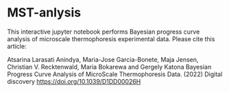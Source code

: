# MST-anlysis
This interactive jupyter notebook performs Bayesian progress curve analysis of microscale thermophoresis experimental data.
Please cite this article:

Atsarina Larasati Anindya, Maria-Jose Garcia-Bonete, Maja Jensen, Christian V. Recktenwald, Maria Bokarewa and Gergely Katona Bayesian Progress Curve Analysis of MicroScale Thermophoresis Data. (2022) Digital discovery
https://doi.org/10.1039/D1DD00026H 
